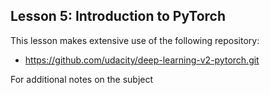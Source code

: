 ## Lesson 5: Introduction to PyTorch
This lesson makes extensive use of the following repository:
* https://github.com/udacity/deep-learning-v2-pytorch.git

For additional notes on the subject